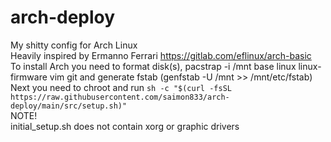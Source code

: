 # arch-deploy
My shitty config for Arch Linux <br>
Heavily inspired by Ermanno Ferrari https://gitlab.com/eflinux/arch-basic<br>
To install Arch you need to format disk(s), pacstrap -i /mnt base linux linux-firmware vim git and generate fstab (genfstab -U /mnt >> /mnt/etc/fstab)<br>
Next you need to chroot and run `sh -c "$(curl -fsSL https://raw.githubusercontent.com/saimon833/arch-deploy/main/src/setup.sh)"`<br>
NOTE!<br>
initial\_setup.sh does not contain xorg or graphic drivers
